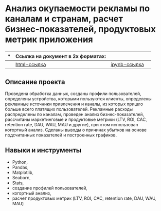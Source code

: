 # Анализ окупаемости рекламы по каналам и странам, расчет бизнес-показателей, продуктовых метрик приложения

### 
|   *  | Ссылка на документ в 2х форматах:                           |                              |                               |
| ---- | ------------------------------------------------------------ | ------------------------------------------------------------ | ------------------------------------------------------------ |
|    | [html-ссылка](https://github.com/Aserg0/Projects/blob/main/Анализ%20окупаемости%20рекламы%20по%20каналам%20и%20странам%2C%20расчет%20бизнес-показателей%2C%20продуктовых%20метрик%20приложения/Анализ%20окупаемости%20рекламы%20по%20каналам%20и%20странам%2C%20расчет%20бизнес-показателей%2C%20продуктовых%20метрик%20приложения.html)  |  [ipynb-ссылка](https://github.com/Aserg0/Projects/blob/main/Анализ%20окупаемости%20рекламы%20по%20каналам%20и%20странам%2C%20расчет%20бизнес-показателей%2C%20продуктовых%20метрик%20приложения/Анализ%20окупаемости%20рекламы%20по%20каналам%20и%20странам%2C%20расчет%20бизнес-показателей%2C%20продуктовых%20метрик%20приложения.ipynb) |      |



## Описание проекта

Проведена обработка данных, созданы профили пользователей, определены устройства, которыми пользуются клиенты, определены рекламные источники привлечения и каналы, из которых пришло больше всего платящих пользователей. Рекламные расходы распределены по каналам, проведен анализ бизнес-показателей, рассчитаны маркетинговые и продуктовые метрики (LTV, ROI, CAC, retention rate, DAU, WAU, MAU и другие), при этом использован когортный анализ. Сделаны выводы о причинах убытков на основе подсчитанных показателей и построенных графиков.



## Навыки и инструменты

- Python, 
- Pandas, 
- Matplotlib, 
- Seaborn, 
- Stats, 
- создание профилей пользователей, 
- когортный анализ, 
- расчет продуктовых метрик (LTV, ROI, CAC, retention rate, DAU, WAU, MAU)